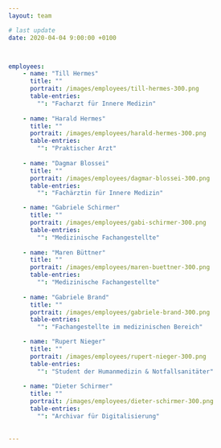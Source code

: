 ```yaml
---
layout: team 

# last update
date: 2020-04-04 9:00:00 +0100



employees:
    - name: "Till Hermes" 
      title: ""
      portrait: /images/employees/till-hermes-300.png
      table-entries:
        "": "Facharzt für Innere Medizin"
 
    - name: "Harald Hermes"
      title: ""
      portrait: /images/employees/harald-hermes-300.png
      table-entries:
        "": "Praktischer Arzt"
 
    - name: "Dagmar Blossei"
      title: ""
      portrait: /images/employees/dagmar-blossei-300.png
      table-entries:
        "": "Fachärztin für Innere Medizin"

    - name: "Gabriele Schirmer"
      title: ""
      portrait: /images/employees/gabi-schirmer-300.png
      table-entries:
        "": "Medizinische Fachangestellte"
 
    - name: "Maren Büttner"
      title: ""
      portrait: /images/employees/maren-buettner-300.png
      table-entries:
        "": "Medizinische Fachangestellte"
 
    - name: "Gabriele Brand"
      title: ""
      portrait: /images/employees/gabriele-brand-300.png
      table-entries:
        "": "Fachangestellte im medizinischen Bereich"

    - name: "Rupert Nieger"
      title: ""
      portrait: /images/employees/rupert-nieger-300.png
      table-entries:
        "": "Student der Humanmedizin & Notfallsanitäter"
 
    - name: "Dieter Schirmer"
      title: ""
      portrait: /images/employees/dieter-schirmer-300.png
      table-entries:
        "": "Archivar für Digitalisierung"
 
 
---
```

